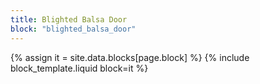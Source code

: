 ```yaml
---
title: Blighted Balsa Door
block: "blighted_balsa_door"
---
```


{% assign it = site.data.blocks[page.block] %}
{% include block_template.liquid block=it %}

